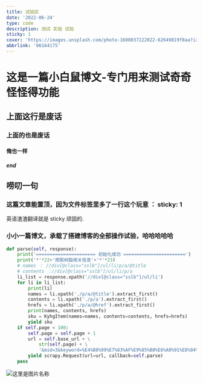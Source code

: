 ```yaml
---
title: 试验区
date: '2022-06-24'
type: code
description: 测试 实验 试验
sticky: 1
cover: 'https://images.unsplash.com/photo-1608037222022-62649819f8aa?ixlib=rb-1.2.1&ixid=MnwxMjA3fDB8MHxwaG90by1wYWdlfHx8fGVufDB8fHx8&auto=format&fit=crop&w=987&q=80'
abbrlink: '86164175'
---
```


# 这是一篇小白鼠博文-专门用来测试奇奇怪怪得功能

## 上面这行是废话

### 上面的也是废话

#### 俺也一样

##### end

## 唠叨一句
### 这篇文章能置顶，因为文件标签里多了一行这个玩意 ： sticky: 1
英语渣渣翻译就是 sticky 顽固的.

### 小小一篇博文，承载了搭建博客的全部操作试验，哈哈哈哈哈





```python
def parse(self, response):
    print('====================== 初始化成功 =======================')
    print('*'*22+'爬取树脂相关信息'+'*'*23)
    # names ： //div[@class="sslb"]/ul/li/p/a/@title
    # contents ：//div[@class="sslb"]/ul/li/p/a
    li_list = response.xpath('//div[@class="sslb"]/ul/li')
    for li in li_list:
        print(li)
        names = li.xpath('./p/a/@title').extract_first()
        contents = li.xpath('./p/a').extract_first()
        hrefs = li.xpath('./p/a/@href').extract_first()
        print(names, contents, hrefs)
        sku = KyhgItem(names=names, contents=contents, hrefs=hrefs)
        yield sku
    if self.page < 100:
        self.page = self.page + 1
        url = self.base_url + \
            str(self.page) + \
            '&mid=3&keyword=%E4%B8%99%E7%83%AF%E9%85%B8%E6%A0%91%E8%84%82'
        yield scrapy.Request(url=url, callback=self.parse)
    pass
```

![这里是图片名称](https://images.pexels.com/photos/574070/pexels-photo-574070.jpeg?auto=compress&cs=tinysrgb&w=1260&h=750&dpr=1)

